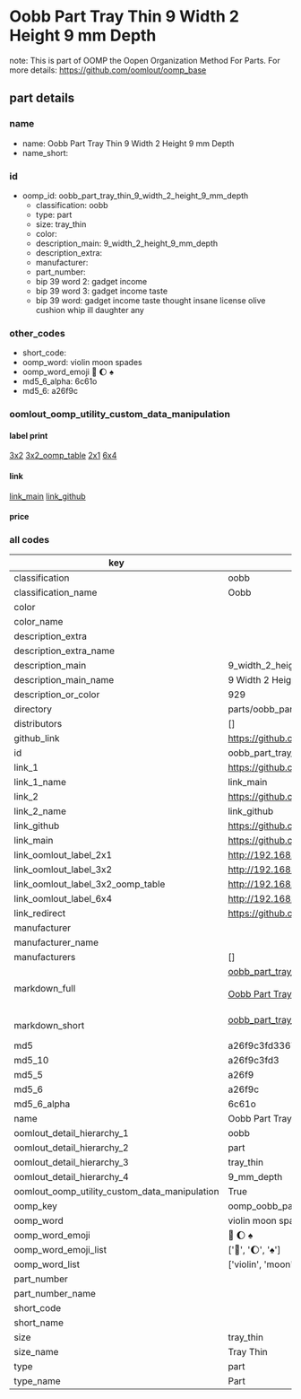 # Oobb Part Tray Thin 9 Width 2 Height 9 mm Depth  

note: This is part of OOMP the Oopen Organization Method For Parts. For more details: https://github.com/oomlout/oomp_base

##  part details
  







### name
* name: Oobb Part Tray Thin 9 Width 2 Height 9 mm Depth
* name_short: 
### id
* oomp_id: oobb_part_tray_thin_9_width_2_height_9_mm_depth
  * classification: oobb
  * type: part
  * size: tray_thin
  * color: 
  * description_main: 9_width_2_height_9_mm_depth
  * description_extra: 
  * manufacturer: 
  * part_number: 
  * bip 39 word 2: gadget income
  * bip 39 word 3: gadget income taste
  * bip 39 word: gadget income taste thought insane license olive cushion whip ill daughter any

### other_codes
* short_code: 
* oomp_word: violin moon spades
* oomp_word_emoji :violin: :moon: :spades:
* md5_6_alpha: 6c61o
* md5_6: a26f9c






### oomlout_oomp_utility_custom_data_manipulation
#### label print
[3x2](http://192.168.1.245:1112/?label=oomp%206c61o)
[3x2_oomp_table](http://192.168.1.108:1112/?label=oomp%206c61o)
[2x1](http://192.168.1.242:1112/?label=oomp%206c61o)
[6x4](http://192.168.1.55:1112/?label=oomp%206c61o)    

#### link

[link_main](https://github.com/oomlout/oomlout_oomp_version_1_messy/tree/main/parts/oobb_part_tray_thin_9_width_2_height_9_mm_depth) [link_github](https://github.com/oomlout/oomlout_oomp_version_1_messy/tree/main/parts/oobb_part_tray_thin_9_width_2_height_9_mm_depth)                             

#### price







### all codes 
| key | value |  
| --- | --- |  
| classification | oobb |  
| classification_name | Oobb |  
| color |  |  
| color_name |  |  
| description_extra |  |  
| description_extra_name |  |  
| description_main | 9_width_2_height_9_mm_depth |  
| description_main_name | 9 Width 2 Height 9 mm Depth |  
| description_or_color | 929 |  
| directory | parts/oobb_part_tray_thin_9_width_2_height_9_mm_depth |  
| distributors | [] |  
| github_link | https://github.com/oomlout/oomlout_oomp_part_src/tree/main/parts/oobb_part_tray_thin_9_width_2_height_9_mm_depth |  
| id | oobb_part_tray_thin_9_width_2_height_9_mm_depth |  
| link_1 | https://github.com/oomlout/oomlout_oomp_version_1_messy/tree/main/parts/oobb_part_tray_thin_9_width_2_height_9_mm_depth |  
| link_1_name | link_main |  
| link_2 | https://github.com/oomlout/oomlout_oomp_version_1_messy/tree/main/parts/oobb_part_tray_thin_9_width_2_height_9_mm_depth |  
| link_2_name | link_github |  
| link_github | https://github.com/oomlout/oomlout_oomp_version_1_messy/tree/main/parts/oobb_part_tray_thin_9_width_2_height_9_mm_depth |  
| link_main | https://github.com/oomlout/oomlout_oomp_version_1_messy/tree/main/parts/oobb_part_tray_thin_9_width_2_height_9_mm_depth |  
| link_oomlout_label_2x1 | http://192.168.1.242:1112/?label=oomp%206c61o |  
| link_oomlout_label_3x2 | http://192.168.1.245:1112/?label=oomp%206c61o |  
| link_oomlout_label_3x2_oomp_table | http://192.168.1.108:1112/?label=oomp%206c61o |  
| link_oomlout_label_6x4 | http://192.168.1.55:1112/?label=oomp%206c61o |  
| link_redirect | https://github.com/oomlout/oomlout_oomp_version_1_messy/tree/main/parts/oobb_part_tray_thin_9_width_2_height_9_mm_depth |  
| manufacturer |  |  
| manufacturer_name |  |  
| manufacturers | [] |  
| markdown_full | [oobb_part_tray_thin_9_width_2_height_9_mm_depth](none)<br>[](none)<br>[Oobb Part Tray Thin 9 Width 2 Height 9 Mm Depth](none)<br><br> |  
| markdown_short | [oobb_part_tray_thin_9_width_2_height_9_mm_depth](none)<br><br> |  
| md5 | a26f9c3fd336734604ba7e0fbc5ca2f5 |  
| md5_10 | a26f9c3fd3 |  
| md5_5 | a26f9 |  
| md5_6 | a26f9c |  
| md5_6_alpha | 6c61o |  
| name | Oobb Part Tray Thin 9 Width 2 Height 9 mm Depth |  
| oomlout_detail_hierarchy_1 | oobb |  
| oomlout_detail_hierarchy_2 | part |  
| oomlout_detail_hierarchy_3 | tray_thin |  
| oomlout_detail_hierarchy_4 | 9_mm_depth |  
| oomlout_oomp_utility_custom_data_manipulation | True |  
| oomp_key | oomp_oobb_part_tray_thin_9_width_2_height_9_mm_depth |  
| oomp_word | violin moon spades |  
| oomp_word_emoji | :violin: :moon: :spades: |  
| oomp_word_emoji_list | [':violin:', ':moon:', ':spades:'] |  
| oomp_word_list | ['violin', 'moon', 'spades'] |  
| part_number |  |  
| part_number_name |  |  
| short_code |  |  
| short_name |  |  
| size | tray_thin |  
| size_name | Tray Thin |  
| type | part |  
| type_name | Part |  
